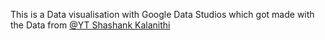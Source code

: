 This is a Data visualisation with Google Data Studios which got made with the Data from [@YT Shashank Kalanithi](https://www.youtube.com/watch?v=DEVc6nGCwzg&list=WL&index=112&t=131s)
